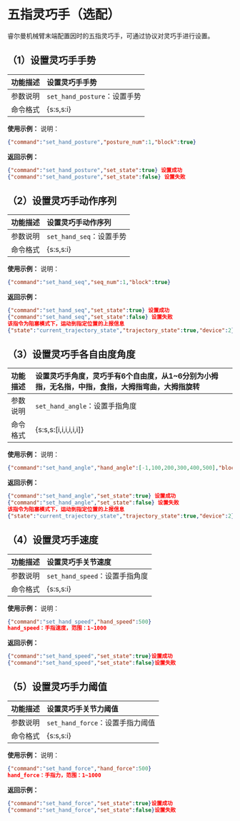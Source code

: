 
# 五指灵巧手（选配）

睿尔曼机械臂末端配置因时的五指灵巧手，可通过协议对灵巧手进行设置。

## （1）设置灵巧手手势

| 功能描述 | 设置灵巧手手势                 |
| :--- | :---------------------- |
| 参数说明 | `set_hand_posture`：设置手势 |
| 命令格式 | {s\:s,s\:i}             |

**使用示例：**
说明：

```json
{"command":"set_hand_posture","posture_num":1,"block":true}
```

**返回示例：**

```json
{"command":"set_hand_posture","set_state":true} 设置成功
{"command":"set_hand_posture","set_state":false} 设置失败
```

## （2）设置灵巧手动作序列

| 功能描述 | 设置灵巧手动作序列           |
| :--- | :------------------ |
| 参数说明 | `set_hand_seq`：设置手势 |
| 命令格式 | {s\:s,s\:i}         |

**使用示例：**
说明：

```json
{"command":"set_hand_seq","seq_num":1,"block":true}
```

**返回示例：**

```json
{"command":"set_hand_seq","set_state":true} 设置成功
{"command":"set_hand_seq","set_state":false} 设置失败
该指令为阻塞模式下，运动到指定位置的上报信息
{"state":"current_trajectory_state","trajectory_state":true,"device":2}
```

## （3）设置灵巧手各自由度角度

| 功能描述 | 设置灵巧手角度，灵巧手有6个自由度，从1\~6分别为小拇指，无名指，中指，食指，大拇指弯曲，大拇指旋转 |
| :--- | :-------------------------------------------------- |
| 参数说明 | `set_hand_angle`：设置手指角度                             |
| 命令格式 | {s\:s,s:\[i,i,i,i,i,i]}                             |

**使用示例：**
说明：

```json
{"command":"set_hand_angle","hand_angle":[-1,100,200,300,400,500],"block":true}
```

**返回示例：**

```json
{"command":"set_hand_angle","set_state":true} 设置成功
{"command":"set_hand_angle","set_state":false} 设置失败
该指令为阻塞模式下，运动到指定位置的上报信息
{"state":"current_trajectory_state","trajectory_state":true,"device":2}
```

## （4）设置灵巧手速度

| 功能描述 | 设置灵巧手关节速度               |
| :--- | :---------------------- |
| 参数说明 | `set_hand_speed`：设置手指角度 |
| 命令格式 | {s\:s,s\:i}             |

**使用示例：**
说明：

```json
{"command":"set_hand_speed","hand_speed":500}
hand_speed：手指速度，范围：1~1000
```

**返回示例：**

```json
{"command":"set_hand_speed","set_state":true}设置成功
{"command":"set_hand_speed","set_state":false}设置失败
```

## （5）设置灵巧手力阈值

| 功能描述 | 设置灵巧手关节力阈值               |
| :--- | :----------------------- |
| 参数说明 | `set_hand_force`：设置手指力阈值 |
| 命令格式 | {s\:s,s\:i}              |

**使用示例：**
说明：

```json
{"command":"set_hand_force","hand_force":500}
hand_force：手指力，范围：1~1000
```

**返回示例：**

```json
{"command":"set_hand_force","set_state":true}设置成功
{"command":"set_hand_force","set_state":false}设置失败
```
